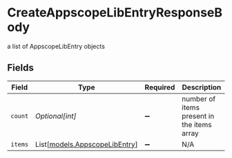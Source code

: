 # CreateAppscopeLibEntryResponseBody

a list of AppscopeLibEntry objects


## Fields

| Field                                                          | Type                                                           | Required                                                       | Description                                                    |
| -------------------------------------------------------------- | -------------------------------------------------------------- | -------------------------------------------------------------- | -------------------------------------------------------------- |
| `count`                                                        | *Optional[int]*                                                | :heavy_minus_sign:                                             | number of items present in the items array                     |
| `items`                                                        | List[[models.AppscopeLibEntry](../models/appscopelibentry.md)] | :heavy_minus_sign:                                             | N/A                                                            |